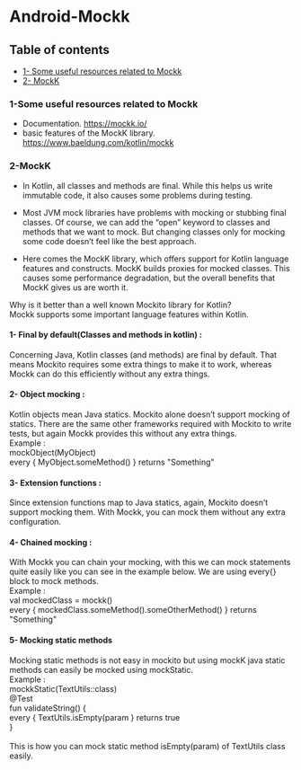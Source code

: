 # Android-Mockk
## Table of contents
* [1- Some useful resources related to Mockk](#1-Some-useful-resources-related-to-Mockk)
* [2- MockK](#2-MockK)

### 1-Some useful resources related to Mockk
* Documentation. https://mockk.io/
* basic features of the MockK library. https://www.baeldung.com/kotlin/mockk


### 2-MockK
* In Kotlin, all classes and methods are final. While this helps us write immutable code, it also causes some problems during testing.

* Most JVM mock libraries have problems with mocking or stubbing final classes. Of course, we can add the “open” keyword to classes and methods that we want to mock. But changing classes only for mocking some code doesn’t feel like the best approach.

* Here comes the MockK library, which offers support for Kotlin language features and constructs. MockK builds proxies for mocked classes. This causes some performance degradation, but the overall benefits that MockK gives us are worth it.

Why is it better than a well known Mockito library for Kotlin?<br>
Mockk supports some important language features within Kotlin.

#### 1- Final by default(Classes and methods in kotlin) :
  Concerning Java, Kotlin classes (and methods) are final by default. That means Mockito requires some extra things to make it to work, whereas Mockk can    do this efficiently without any extra things.
####  2- Object mocking : 
Kotlin objects mean Java statics. Mockito alone doesn’t support mocking of statics. There are the same other frameworks required with Mockito to write tests, but again Mockk provides this without any extra things. <br>
Example : <br>
 mockObject(MyObject) <br>
 every { MyObject.someMethod() } returns "Something"
 #### 3- Extension functions :
 Since extension functions map to Java statics, again, Mockito doesn’t support mocking them. With Mockk, you can mock them without any extra configuration.
  #### 4- Chained mocking :
  With Mockk you can chain your mocking, with this we can mock statements quite easily like you can see in the example below. We are using every{} block to mock methods.<br>
  Example : <br>
  val mockedClass = mockk()<br>
 every { mockedClass.someMethod().someOtherMethod() } returns "Something"
  #### 5- Mocking static methods
   Mocking static methods is not easy in mockito but using mockK java static methods can easily be mocked using  mockStatic.<br>
   Example : <br>
   mockkStatic(TextUtils::class)<br>
   @Test<br>
   fun validateString() {<br>
   every { TextUtils.isEmpty(param } returns true<br>
   }<br> <br>
   This is how you can mock static method isEmpty(param) of TextUtils class easily.
   
 
